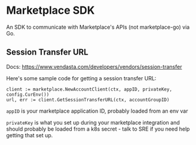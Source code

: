 Marketplace SDK
=================
An SDK to communicate with Marketplace's APIs (not marketplace-go) via Go.

## Session Transfer URL
Docs: https://www.vendasta.com/developers/vendors/session-transfer

Here's some sample code for getting a session transfer URL:

```
client := marketplace.NewAccountClient(ctx, appID, privateKey, config.CurEnv())
url, err := client.GetSessionTransferURL(ctx, accountGroupID)
```

`appID` is your marketplace application ID, probably loaded from an env
var

`privateKey` is what you set up during your marketplace integration
and should probably be loaded from a k8s secret - talk to SRE
if you need help getting that set up.

